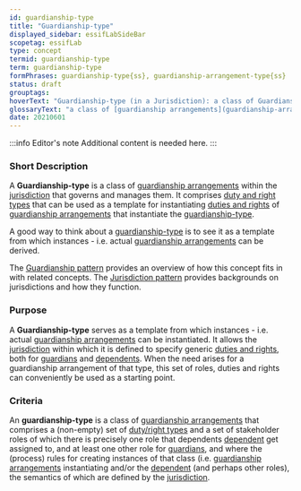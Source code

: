 ```yaml
---
id: guardianship-type
title: "Guardianship-type"
displayed_sidebar: essifLabSideBar
scopetag: essifLab
type: concept
termid: guardianship-type
term: guardianship-type
formPhrases: guardianship-type{ss}, guardianship-arrangement-type{ss}
status: draft
grouptags:
hoverText: "Guardianship-type (in a Jurisdiction): a class of Guardianship Arrangements within the Jurisdiction that governs and manages them."
glossaryText: "a class of [guardianship arrangements](guardianship-arrangement@) within the [jurisdiction](@) that governs and manages them."
date: 20210601
---
```


:::info Editor's note
Additional content is needed here.
:::
### Short Description
A **Guardianship-type** is a class of [guardianship arrangements](guardianship-arrangement@) within the [jurisdiction](@) that governs and manages them. It comprises [duty and right types](pattern-duties-and-rights@) that can be used as a template for instantiating [duties and rights](pattern-duties-and-rights@) of [guardianship arrangements](guardianship-arrangement@) that instantiate the [guardianship-type](@).

A good way to think about a [guardianship-type](@) is to see it as a template from which instances - i.e. actual [guardianship arrangements](guardianship-arrangement@) can be derived.

The [Guardianship pattern](pattern-guardianship@) provides an overview of how this concept fits in with related concepts.
The [Jurisdiction pattern](pattern-jurisdiction@) provides backgrounds on jurisdictions and how they function.

### Purpose
A **Guardianship-type** serves as a template from which instances - i.e. actual [guardianship arrangements](guardianship-arrangement@) can be instantiated. It allows the [jurisdiction](@) within which it is defined to specify generic [duties and rights](pattern-duties-and-rights@), both for [guardians](@) and [dependents](@). When the need arises for a guardianship arrangement of that type, this set of roles, duties and rights can conveniently be used as a starting point.

### Criteria
An **guardianship-type** is a class of [guardianship arrangements](guardianship-arrangement@) that comprises a (non-empty) set of [duty/right types](pattern-duties-and-rights@) and a set of stakeholder roles of which there is precisely one role that dependents [dependent](@) get assigned to, and at least one other role for [guardians](@), and where the (process) rules for creating instances of that class (i.e. [guardianship arrangements](guardianship-arrangement@) instantiating  and/or the [dependent](@) (and perhaps other roles), the semantics of which are defined by the [jurisdiction](@).
